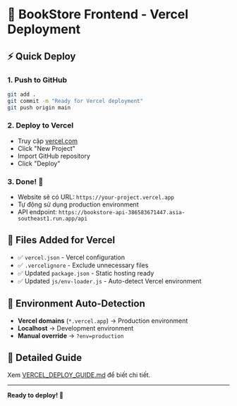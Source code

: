 # 🚀 BookStore Frontend - Vercel Deployment

## ⚡ Quick Deploy

### 1. Push to GitHub
```bash
git add .
git commit -m "Ready for Vercel deployment"
git push origin main
```

### 2. Deploy to Vercel
- Truy cập [vercel.com](https://vercel.com)
- Click "New Project"
- Import GitHub repository
- Click "Deploy"

### 3. Done! 🎉
- Website sẽ có URL: `https://your-project.vercel.app`
- Tự động sử dụng production environment
- API endpoint: `https://bookstore-api-386583671447.asia-southeast1.run.app/api`

## 📁 Files Added for Vercel

- ✅ `vercel.json` - Vercel configuration
- ✅ `.vercelignore` - Exclude unnecessary files
- ✅ Updated `package.json` - Static hosting ready
- ✅ Updated `js/env-loader.js` - Auto-detect Vercel environment

## 🔧 Environment Auto-Detection

- **Vercel domains** (`*.vercel.app`) → Production environment
- **Localhost** → Development environment
- **Manual override** → `?env=production`

## 📖 Detailed Guide

Xem [VERCEL_DEPLOY_GUIDE.md](VERCEL_DEPLOY_GUIDE.md) để biết chi tiết.

---

**Ready to deploy! 🚀**
